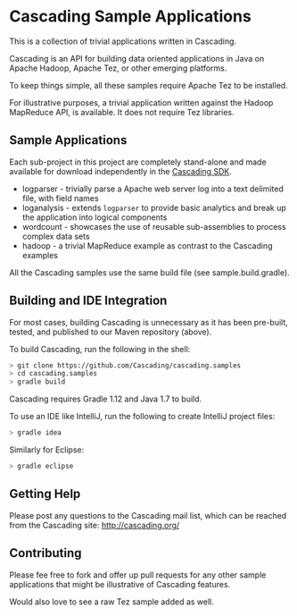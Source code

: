 # Cascading Sample Applications

This is a collection of trivial applications written in Cascading. 

Cascading is an API for building data oriented applications in Java on Apache Hadoop, Apache Tez, or other 
emerging platforms.

To keep things simple, all these samples require Apache Tez to be installed.

For illustrative purposes, a trivial application written against the Hadoop MapReduce API, is available. It does
not require Tez libraries.

## Sample Applications

Each sub-project in this project are completely stand-alone and made available for download independently in the
[Cascading SDK](http://www.cascading.org/sdk/).

* logparser - trivially parse a Apache web server log into a text delimited file, with field names
* loganalysis - extends `logparser` to provide basic analytics and break up the application into logical components
* wordcount - showcases the use of reusable sub-assemblies to process complex data sets
* hadoop - a trivial MapReduce example as contrast to the Cascading examples

All the Cascading samples use the same build file (see sample.build.gradle).

## Building and IDE Integration

For most cases, building Cascading is unnecessary as it has been pre-built, tested, and published to our Maven
repository (above).

To build Cascading, run the following in the shell:

```bash
> git clone https://github.com/Cascading/cascading.samples
> cd cascading.samples
> gradle build
```
Cascading requires Gradle 1.12 and Java 1.7 to build.

To use an IDE like IntelliJ, run the following to create IntelliJ project files:

```bash
> gradle idea
```

Similarly for Eclipse:

```bash
> gradle eclipse
```

## Getting Help

Please post any questions to the Cascading mail list, which can be reached from the Cascading site: http://cascading.org/

## Contributing

Please fee free to fork and offer up pull requests for any other sample applications that might be illustrative of
Cascading features.

Would also love to see a raw Tez sample added as well.